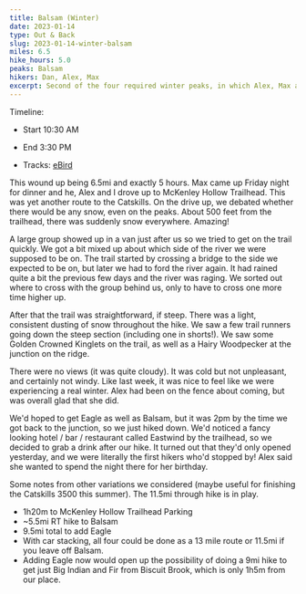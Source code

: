 ```yaml
---
title: Balsam (Winter)
date: 2023-01-14
type: Out & Back
slug: 2023-01-14-winter-balsam
miles: 6.5
hike_hours: 5.0
peaks: Balsam
hikers: Dan, Alex, Max
excerpt: Second of the four required winter peaks, in which Alex, Max and I become the very first customers at the Eastwind bar.
---
```


Timeline:

- Start 10:30 AM
- End 3:30 PM

- Tracks: [eBird](https://ebird.org/checklist/S126143226)

This wound up being 6.5mi and exactly 5 hours. Max came up Friday night for dinner and he, Alex and I drove up to McKenley Hollow Trailhead. This was yet another route to the Catskills. On the drive up, we debated whether there would be any snow, even on the peaks. About 500 feet from the trailhead, there was suddenly snow everywhere. Amazing!

A large group showed up in a van just after us so we tried to get on the trail quickly. We got a bit mixed up about which side of the river we were supposed to be on. The trail started by crossing a bridge to the side we expected to be on, but later we had to ford the river again. It had rained quite a bit the previous few days and the river was raging. We sorted out where to cross with the group behind us, only to have to cross one more time higher up.

After that the trail was straightforward, if steep. There was a light, consistent dusting of snow throughout the hike. We saw a few trail runners going down the steep section (including one in shorts!). We saw some Golden Crowned Kinglets on the trail, as well as a Hairy Woodpecker at the junction on the ridge.

There were no views (it was quite cloudy). It was cold but not unpleasant, and certainly not windy. Like last week, it was nice to feel like we were experiencing a real winter. Alex had been on the fence about coming, but was overall glad that she did.

We'd hoped to get Eagle as well as Balsam, but it was 2pm by the time we got back to the junction, so we just hiked down. We'd noticed a fancy looking hotel / bar / restaurant called Eastwind by the trailhead, so we decided to grab a drink after our hike. It turned out that they'd only opened yesterday, and we were literally the first hikers who'd stopped by! Alex said she wanted to spend the night there for her birthday.

Some notes from other variations we considered (maybe useful for finishing the Catskills 3500 this summer). The 11.5mi through hike is in play.

- 1h20m to McKenley Hollow Trailhead Parking
- ~5.5mi RT hike to Balsam
- 9.5mi total to add Eagle
- With car stacking, all four could be done as a 13 mile route or 11.5mi if you leave off Balsam.
- Adding Eagle now would open up the possibility of doing a 9mi hike to get just Big Indian and Fir from Biscuit Brook, which is only 1h5m from our place.
